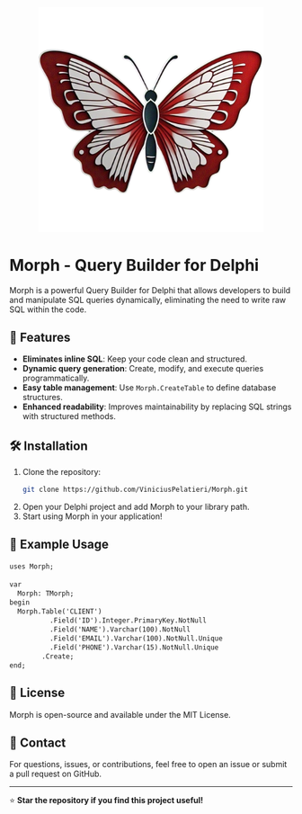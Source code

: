<p align="center">
  <img src="https://raw.githubusercontent.com/ViniciusPelatieri/Morph/refs/heads/main/Media/png/Logo_Morph.png" alt="Morph Logo" width="400">
</p>

# Morph - Query Builder for Delphi

Morph is a powerful Query Builder for Delphi that allows developers to build and manipulate SQL queries dynamically, eliminating the need to write raw SQL within the code.

## 🚀 Features
- **Eliminates inline SQL**: Keep your code clean and structured.
- **Dynamic query generation**: Create, modify, and execute queries programmatically.
- **Easy table management**: Use `Morph.CreateTable` to define database structures.
- **Enhanced readability**: Improves maintainability by replacing SQL strings with structured methods.

## 🛠 Installation
1. Clone the repository:
   ```sh
   git clone https://github.com/ViniciusPelatieri/Morph.git
   ```
2. Open your Delphi project and add Morph to your library path.
3. Start using Morph in your application!

## 📌 Example Usage
```delphi
uses Morph;

var
  Morph: TMorph;
begin
  Morph.Table('CLIENT')
          .Field('ID').Integer.PrimaryKey.NotNull
          .Field('NAME').Varchar(100).NotNull
          .Field('EMAIL').Varchar(100).NotNull.Unique
          .Field('PHONE').Varchar(15).NotNull.Unique
        .Create;
end;
```

## 📜 License
Morph is open-source and available under the MIT License.

## 📧 Contact
For questions, issues, or contributions, feel free to open an issue or submit a pull request on GitHub.

---

⭐ **Star the repository if you find this project useful!**


